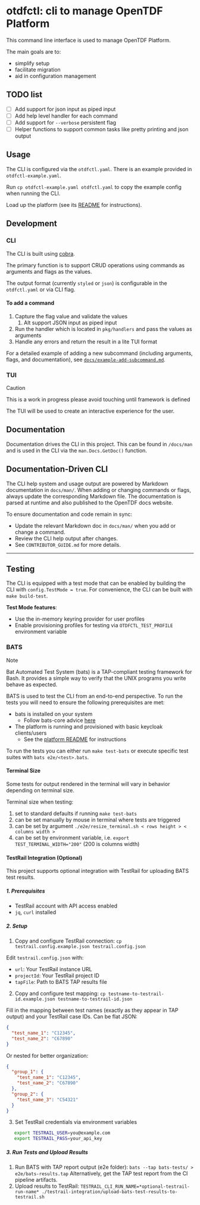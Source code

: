 # otdfctl: cli to manage OpenTDF Platform

This command line interface is used to manage OpenTDF Platform.

The main goals are to:

- simplify setup
- facilitate migration
- aid in configuration management

## TODO list

- [ ] Add support for json input as piped input
- [ ] Add help level handler for each command
- [ ] Add support for `--verbose` persistent flag
- [ ] Helper functions to support common tasks like pretty printing and json output

## Usage

The CLI is configured via the `otdfctl.yaml`. There is an example provided in `otdfctl-example.yaml`.

Run `cp otdfctl-example.yaml otdfctl.yaml` to copy the example config when running the CLI.

Load up the platform (see its [README](https://github.com/opentdf/platform?tab=readme-ov-file#run) for instructions).

## Development

### CLI

The CLI is built using [cobra](https://cobra.dev/).

The primary function is to support CRUD operations using commands as arguments and flags as the values.

The output format (currently `styled` or `json`) is configurable in the `otdfctl.yaml` or via CLI flag.

#### To add a command

1. Capture the flag value and validate the values
   1. Alt support JSON input as piped input
2. Run the handler which is located in `pkg/handlers` and pass the values as arguments
3. Handle any errors and return the result in a lite TUI format

For a detailed example of adding a new subcommand (including arguments, flags, and documentation), see [`docs/example-add-subcommand.md`](docs/example-add-subcommand.md).

### TUI

> [!CAUTION]
> This is a work in progress please avoid touching until framework is defined

The TUI will be used to create an interactive experience for the user.

## Documentation

Documentation drives the CLI in this project. This can be found in `/docs/man` and is used in the
CLI via the `man.Docs.GetDoc()` function.

## Documentation-Driven CLI

The CLI help system and usage output are powered by Markdown documentation in `docs/man/`. When adding or changing commands or flags, always update the corresponding Markdown file. The documentation is parsed at runtime and also published to the OpenTDF docs website.

To ensure documentation and code remain in sync:
- Update the relevant Markdown doc in `docs/man/` when you add or change a command.
- Review the CLI help output after changes.
- See `CONTRIBUTOR_GUIDE.md` for more details.

---

## Testing

The CLI is equipped with a test mode that can be enabled by building the CLI with `config.TestMode = true`.
For convenience, the CLI can be built with `make build-test`.

**Test Mode features**:

- Use the in-memory keyring provider for user profiles
- Enable provisioning profiles for testing via `OTDFCTL_TEST_PROFILE` environment variable

### BATS

> [!NOTE]
> Bat Automated Test System (bats) is a TAP-compliant testing framework for Bash. It provides a simple way to verify that the UNIX programs you write behave as expected.

BATS is used to test the CLI from an end-to-end perspective. To run the tests you will need to ensure the following
prerequisites are met:

- bats is installed on your system
  - Follow bats-core advice [here](https://github.com/bats-core/homebrew-bats-core?tab=readme-ov-file#homebrew-bats-core)
- The platform is running and provisioned with basic keycloak clients/users
  - See the [platform README](https://github.com/opentdf/platform) for instructions

To run the tests you can either run `make test-bats` or execute specific test suites with `bats e2e/<test>.bats`.

#### Terminal Size

Some tests for output rendered in the terminal will vary in behavior depending on terminal size.

Terminal size when testing:

1. set to standard defaults if running `make test-bats`
2. can be set manually by mouse in terminal where tests are triggered
3. can be set by argument `./e2e/resize_terminal.sh < rows height > < columns width >`
4. can be set by environment variable, i.e. `export TEST_TERMINAL_WIDTH="200"` (200 is columns width)

#### TestRail Integration (Optional)

This project supports optional integration with TestRail for uploading BATS test results.

##### 1. Prerequisites

- TestRail account with API access enabled
- `jq`, `curl` installed

##### 2. Setup

1. Copy and configure TestRail connection: 
`cp testrail.config.example.json testrail.config.json`

  Edit `testrail.config.json` with:
  - `url`: Your TestRail instance URL
  - `projectId`: Your TestRail project ID 
  - `tapFile`: Path to BATS TAP results file 

2. Copy and configure test mapping:
  `cp testname-to-testrail-id.example.json testname-to-testrail-id.json`

Fill in the mapping between test names (exactly as they appear in TAP output) and your TestRail case IDs.
Can be flat JSON:
```json
{
  "test_name_1": "C12345",
  "test_name_2": "C67890"
}
```
Or nested for better organization:
```json
{
  "group_1": {
    "test_name_1": "C12345",
    "test_name_2": "C67890"
  },
  "group_2": {
    "test_name_3": "C54321"
  }
}
```

3. Set TestRail credentials via environment variables
```bash
   export TESTRAIL_USER=you@example.com
   export TESTRAIL_PASS=your_api_key
```

##### 3. Run Tests and Upload Results

1. Run BATS with TAP report output (e2e folder): `bats --tap bats-tests/ > e2e/bats-results.tap`
Alternatively, get the TAP test report from the CI pipeline artifacts.
2. Upload results to TestRail:
`TESTRAIL_CLI_RUN_NAME=*optional-testrail-run-name* ./testrail-integration/upload-bats-test-results-to-testrail.sh`




